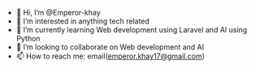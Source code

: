 - 👋 Hi, I’m @Emperor-khay
- 👀 I’m interested in anything tech related
- 🌱 I’m currently learning Web development using Laravel and AI using Python 
- 💞️ I’m looking to collaborate on Web development and AI
- 📫 How to reach me: email(emperor.khay17@gmail.com)

<!---
Emperor-khay/Emperor-khay is a ✨ special ✨ repository because its `README.md` (this file) appears on your GitHub profile.
You can click the Preview link to take a look at your changes.
--->
